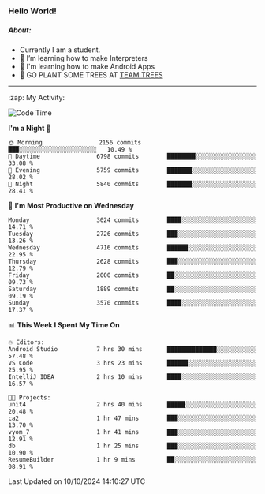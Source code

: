 ### Hello World!

##### About:
- Currently I am a student.
- 🌱 I’m learning how to make Interpreters
- 🌱 I'm learning how to make Android Apps
- 🌱 GO PLANT SOME TREES AT [TEAM TREES](https://teamtrees.org/)

---
  <summary>:zap: My Activity:</summary>
  
<!--START_SECTION:waka-->
![Code Time](http://img.shields.io/badge/Code%20Time-1%2C504%20hrs%207%20mins-blue)

**I'm a Night 🦉** 

```text
🌞 Morning                2156 commits        ███░░░░░░░░░░░░░░░░░░░░░░   10.49 % 
🌆 Daytime                6798 commits        ████████░░░░░░░░░░░░░░░░░   33.08 % 
🌃 Evening                5759 commits        ███████░░░░░░░░░░░░░░░░░░   28.02 % 
🌙 Night                  5840 commits        ███████░░░░░░░░░░░░░░░░░░   28.41 % 
```
📅 **I'm Most Productive on Wednesday** 

```text
Monday                   3024 commits        ████░░░░░░░░░░░░░░░░░░░░░   14.71 % 
Tuesday                  2726 commits        ███░░░░░░░░░░░░░░░░░░░░░░   13.26 % 
Wednesday                4716 commits        ██████░░░░░░░░░░░░░░░░░░░   22.95 % 
Thursday                 2628 commits        ███░░░░░░░░░░░░░░░░░░░░░░   12.79 % 
Friday                   2000 commits        ██░░░░░░░░░░░░░░░░░░░░░░░   09.73 % 
Saturday                 1889 commits        ██░░░░░░░░░░░░░░░░░░░░░░░   09.19 % 
Sunday                   3570 commits        ████░░░░░░░░░░░░░░░░░░░░░   17.37 % 
```


📊 **This Week I Spent My Time On** 

```text
🔥 Editors: 
Android Studio           7 hrs 30 mins       ██████████████░░░░░░░░░░░   57.48 % 
VS Code                  3 hrs 23 mins       ██████░░░░░░░░░░░░░░░░░░░   25.95 % 
IntelliJ IDEA            2 hrs 10 mins       ████░░░░░░░░░░░░░░░░░░░░░   16.57 % 

🐱‍💻 Projects: 
unit4                    2 hrs 40 mins       █████░░░░░░░░░░░░░░░░░░░░   20.48 % 
ca2                      1 hr 47 mins        ███░░░░░░░░░░░░░░░░░░░░░░   13.70 % 
vyom_7                   1 hr 41 mins        ███░░░░░░░░░░░░░░░░░░░░░░   12.91 % 
db                       1 hr 25 mins        ███░░░░░░░░░░░░░░░░░░░░░░   10.90 % 
ResumeBuilder            1 hr 9 mins         ██░░░░░░░░░░░░░░░░░░░░░░░   08.91 % 
```


 Last Updated on 10/10/2024 14:10:27 UTC
<!--END_SECTION:waka-->
